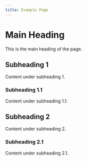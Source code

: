 ```yaml
---
title: Example Page
---
```


# Main Heading

This is the main heading of the page.

## Subheading 1

Content under subheading 1.

### Subheading 1.1

Content under subheading 1.1.

## Subheading 2

Content under subheading 2.

### Subheading 2.1

Content under subheading 2.1.
